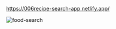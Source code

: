https://006recipe-search-app.netlify.app/

![food-search](https://user-images.githubusercontent.com/94012183/198842984-57cc143d-3728-4e19-b616-7bbf8a903110.gif)
